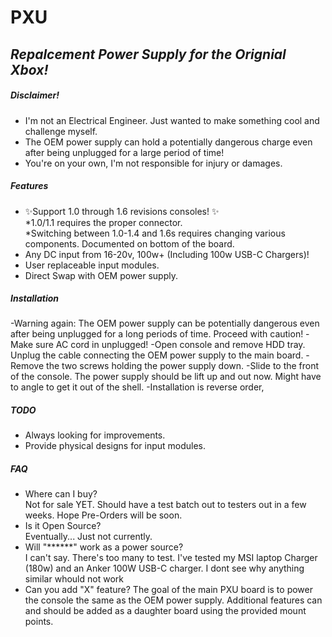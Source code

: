 # PXU
## _Repalcement Power Supply for the Orignial Xbox!_

##### Disclaimer!
- I'm not an Electrical Engineer. Just wanted to make something cool and challenge myself.
- The OEM power supply can hold a potentially dangerous charge even after being unplugged for a large period of time!
- You're on your own, I'm not responsible for injury or damages. 

##### Features

- ✨Support 1.0 through 1.6 revisions consoles!  ✨   
   *1.0/1.1 requires the proper connector.  
   *Switching between 1.0-1.4 and 1.6s requires changing various components. Documented on bottom of the board.
- Any DC input from 16-20v, 100w+ (Including 100w USB-C Chargers)!
- User replaceable input modules.
- Direct Swap with OEM power supply.

##### Installation
-Warning again: The OEM power supply can be potentially dangerous even after being unplugged for a long periods of time. Proceed with caution! 
-Make sure AC cord in unplugged!
-Open console and remove HDD tray. Unplug the cable connecting the OEM power supply to the main board.
-Remove the two screws holding the power supply down. 
-Slide to the front of the console. The power supply should be lift up and out now. Might have to angle to get it out of the shell. 
-Installation is reverse order,

##### TODO

- Always looking for improvements.
- Provide physical designs for input modules.

##### FAQ
- Where can I buy?   
   Not for sale YET. Should have a test batch out to testers out in a few weeks. Hope Pre-Orders will be soon.
- Is it Open Source?   
   Eventually... Just not currently.
- Will "******" work as a power source?   
    I can't say. There's too many to test. I've tested my MSI laptop Charger (180w) and an Anker 100W USB-C charger. I dont see why anything similar whould not work
- Can you add "X" feature?
    The goal of the main PXU board is to power the console the same as the OEM power supply. Additional features can and should be added as a daughter board using the provided mount points. 

